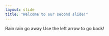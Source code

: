 ```yaml
---
layout: slide
title: "Welcome to our second slide!"
---
```

Rain rain go away
Use the left arrow to go back!
